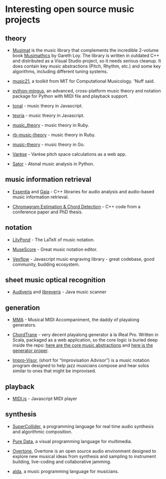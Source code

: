 # Interesting open source music projects

## theory

- [Musimat](http://www.musimat.com/) is the music library that complements the incredible 2-volume book [Musimathics](http://www.musimathics.com/) by Gareth Loy. The library is written in outdated C++ and distributed as a Visual Studio project, so it needs serious cleanup. It does contain key music abstractions (Pitch, Rhythm, etc.) and some key algorithms, including different tuning systems.

- [music21](https://github.com/cuthbertlab/music21), a toolkit from MIT for Computational Musicology. 'Nuff said.

- [python-mingus](https://github.com/bspaans/python-mingus), an advanced, cross-platform music theory and notation package for Python with MIDI file and playback support.

- [tonal](https://github.com/danigb/tonal) - music theory in Javascript.

- [teoria](https://github.com/saebekassebil/teoria) - music theory in Javascript.

- [music_theory](https://github.com/beneggett/music_theory) - music theory in Ruby.

- [rb-music-theory](https://github.com/chrisbratlien/rb-music-theory) - music theory in Ruby.

- [music-theory](https://github.com/go-music-theory/music-theory) - music theory in Go.

- [Varèse](https://github.com/WChargin/varese) - Varèse pitch space calculations as a web app.

- [Sator](https://github.com/calebsmith/Sator) - Atonal music analysis in Python.

## music information retrieval

- [Essentia](https://github.com/MTG/essentia) and [Gaia](https://github.com/MTG/gaia) - C++ libraries for audio analysis and audio-based music information retrieval.

- [Chromagram Estimation & Chord Detection](https://github.com/adamstark/Chord-Detector-and-Chromagram) - C++ code from a conference paper and PhD thesis.

## notation

- [LilyPond](http://lilypond.org/) - The LaTeX of music notation.

- [MuseScore](https://musescore.org) - Great music notation editor.

- [Vexflow](https://github.com/0xfe/vexflow) - Javascript music engraving library - great codebase, good community, budding ecosystem.

## sheet music optical recognition

- [Audiveris](https://audiveris.kenai.com/) and [libreveris](https://github.com/jlpoolen/libreveris) - Java music scanner

## generation

- [MMA](http://www.mellowood.ca/mma/) - Musical MIDI Accompaniment, the daddy of playalong generators.

- [ChordTrane](https://github.com/larryoatmeal/ChordTrane) - very decent playalong generator à la iReal Pro. Written in Scala, packaged as a web application, so the core logic is buried deep inside the repo: [here are the core music abstractions](https://github.com/larryoatmeal/ChordTrane/tree/master/app/models/MusicRepresentation) and [here is the generator proper](https://github.com/larryoatmeal/ChordTrane/tree/master/app/models/Playback).

- [Impro-Visor](https://www.cs.hmc.edu/~keller/jazz/improvisor/), (short for “Improvisation Advisor”) is a music notation program designed to help jazz musicians compose and hear solos similar to ones that might be improvised.

## playback

- [MIDI.js](https://github.com/mudcube/MIDI.js/) - Javascript MIDI player

## synthesis

- [SuperCollider](http://supercollider.github.io/), a programming language for real time audio synthesis and algorithmic composition.

- [Pure Data](https://puredata.info/), a visual programming language for multimedia.

- [Overtone](http://overtone.github.io/), Overtone is an open source audio environment designed to explore new musical ideas from synthesis and sampling to instrument building, live-coding and collaborative jamming.

- [alda](https://github.com/alda-lang/alda), a music programming language for musicians.

